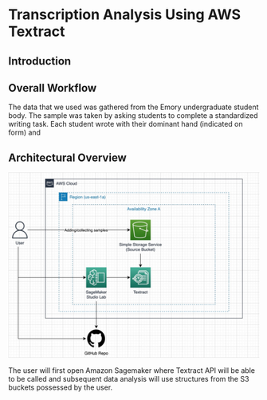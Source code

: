 # Transcription Analysis Using AWS Textract

## Introduction

## Overall Workflow
The data that we used was gathered from the Emory undergraduate student body. The sample was taken by asking students to complete a standardized writing task. Each student wrote with their dominant hand (indicated on form) and 

## Architectural Overview
![Roadmap](/images/Map.jpeg)

The user will first open Amazon Sagemaker where Textract API will be able to be called and subsequent data analysis will use structures from the S3 buckets possessed by the user. 
